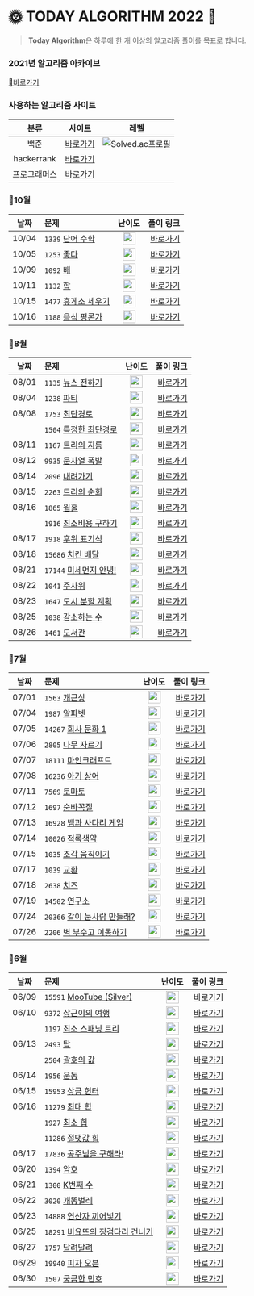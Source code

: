 # 🌞 TODAY ALGORITHM 2022 🌝

> **Today Algorithm**은 하루에 한 개 이상의 알고리즘 풀이를 목표로 합니다.



### 2021년 알고리즘 아카이브
[📂바로가기](https://github.com/HongEunbeen/Today_Algorithm_2021)

### 사용하는 알고리즘 사이트

| 분류 | 사이트 | 레벨 |
| :---: | :--------:|:-----:|
| 백준 | [바로가기](https://www.acmicpc.net/) | ![Solved.ac프로필](http://mazassumnida.wtf/api/mini/generate_badge?boj=vvvv980) | 
| hackerrank | [바로가기](https://www.hackerrank.com/) | |
| 프로그래머스 | [바로가기](https://www.hackerrank.com/) | |

### 🚩10월

| 날짜   | 문제               | 난이도 | 풀이 링크 |
| :---: |  :--------  | :----: |  --------:|
| 10/04 | `1339` [단어 수학](https://www.acmicpc.net/problem/1339) | <img height="25px" width="25px" src="https://static.solved.ac/tier_small/12.svg"/> |  [바로가기](https://github.com/HongEunbeen/Today_Algorithm_2022/blob/main/10/04)|
| 10/05 | `1253` [좋다](https://www.acmicpc.net/problem/1253) | <img height="25px" width="25px" src="https://static.solved.ac/tier_small/12.svg"/> |  [바로가기](https://github.com/HongEunbeen/Today_Algorithm_2022/blob/main/10/05)|
| 10/09 | `1092` [배](https://www.acmicpc.net/problem/1092) | <img height="25px" width="25px" src="https://static.solved.ac/tier_small/11.svg"/> |  [바로가기](https://github.com/HongEunbeen/Today_Algorithm_2022/blob/main/10/09)|
| 10/11 | `1132` [합](https://www.acmicpc.net/problem/1132) | <img height="25px" width="25px" src="https://static.solved.ac/tier_small/13.svg"/> |  [바로가기](https://github.com/HongEunbeen/Today_Algorithm_2022/blob/main/10/11)|
| 10/15 | `1477` [휴게소 세우기](https://www.acmicpc.net/problem/1477) | <img height="25px" width="25px" src="https://static.solved.ac/tier_small/12.svg"/> |  [바로가기](https://github.com/HongEunbeen/Today_Algorithm_2022/blob/main/10/15)|
| 10/16 | `1188` [음식 평론가](https://www.acmicpc.net/problem/1188) | <img height="25px" width="25px" src="https://static.solved.ac/tier_small/11.svg"/> |  [바로가기](https://github.com/HongEunbeen/Today_Algorithm_2022/blob/main/10/16)|

### 💙8월

| 날짜   | 문제               | 난이도 | 풀이 링크 |
| :---: |  :--------  | :----: |  --------:|
| 08/01 | `1135` [뉴스 전하기](https://www.acmicpc.net/problem/1135) | <img height="25px" width="25px" src="https://static.solved.ac/tier_small/14.svg"/> |  [바로가기](https://github.com/HongEunbeen/Today_Algorithm_2022/blob/main/08/01)|
| 08/04 | `1238` [파티](https://www.acmicpc.net/problem/1238)  | <img height="25px" width="25px" src="https://static.solved.ac/tier_small/13.svg"/> |  [바로가기](https://github.com/HongEunbeen/Today_Algorithm_2022/blob/main/08/04)|
| 08/08 | `1753` [최단경로](https://www.acmicpc.net/problem/1753) | <img height="25px" width="25px" src="https://static.solved.ac/tier_small/12.svg"/> |  [바로가기](https://github.com/HongEunbeen/Today_Algorithm_2022/blob/main/08/08/최단경로)|
|| `1504` [특정한 최단경로](https://www.acmicpc.net/problem/1504)  | <img height="25px" width="25px" src="https://static.solved.ac/tier_small/12.svg"/> |  [바로가기](https://github.com/HongEunbeen/Today_Algorithm_2022/blob/main/08/08/특정한_최단경로)|
| 08/11 | `1167` [트리의 지름](https://www.acmicpc.net/problem/1167) | <img height="25px" width="25px" src="https://static.solved.ac/tier_small/14.svg"/>  |  [바로가기](https://github.com/HongEunbeen/Today_Algorithm_2022/blob/main/08/11)|
| 08/12 | `9935`  [문자열 폭발](https://www.acmicpc.net/problem/9935)  | <img height="25px" width="25px" src="https://static.solved.ac/tier_small/12.svg"/>  |  [바로가기](https://github.com/HongEunbeen/Today_Algorithm_2022/blob/main/08/12)|
| 08/14 | `2096` [내려가기](https://www.acmicpc.net/problem/2096)  | <img height="25px" width="25px" src="https://static.solved.ac/tier_small/11.svg"/> | [바로가기](https://github.com/HongEunbeen/Today_Algorithm_2022/blob/main/08/14)|
| 08/15 | `2263` [트리의 순회](https://www.acmicpc.net/problem/2263)  |  <img height="25px" width="25px" src="https://static.solved.ac/tier_small/14.svg"/>  |  [바로가기](https://github.com/HongEunbeen/Today_Algorithm_2022/blob/main/08/15)|
| 08/16 | `1865` [웜홀](https://www.acmicpc.net/problem/1865)  |  <img height="25px" width="25px" src="https://static.solved.ac/tier_small/13.svg"/>  |  [바로가기](https://github.com/HongEunbeen/Today_Algorithm_2022/blob/main/08/16/웜홀)|
| | `1916` [최소비용 구하기](https://www.acmicpc.net/problem/1916)  |  <img height="25px" width="25px" src="https://static.solved.ac/tier_small/11.svg"/>  |  [바로가기](https://github.com/HongEunbeen/Today_Algorithm_2022/blob/main/08/16/최소비용_구하기)|
| 08/17 | `1918` [후위 표기식](https://www.acmicpc.net/problem/1918)  |  <img height="25px" width="25px" src="https://static.solved.ac/tier_small/14.svg"/>  |  [바로가기](https://github.com/HongEunbeen/Today_Algorithm_2022/blob/main/08/17)|
| 08/18 | `15686` [치킨 배달](https://www.acmicpc.net/problem/15686)  |  <img height="25px" width="25px" src="https://static.solved.ac/tier_small/11.svg"/>  |  [바로가기](https://github.com/HongEunbeen/Today_Algorithm_2022/blob/main/08/18/치킨_배달)|
| 08/21 | `17144` [미세먼지 안녕!](https://www.acmicpc.net/problem/17144)  |  <img height="25px" width="25px" src="https://static.solved.ac/tier_small/12.svg"/>  |  [바로가기](https://github.com/HongEunbeen/Today_Algorithm_2022/blob/main/08/21)|
| 08/22 | `1041` [주사위](https://www.acmicpc.net/problem/1041)  |  <img height="25px" width="25px" src="https://static.solved.ac/tier_small/11.svg"/>  |  [바로가기](https://github.com/HongEunbeen/Today_Algorithm_2022/blob/main/08/22)|
| 08/23 | `1647` [도시 분할 계획](https://www.acmicpc.net/problem/1647)  |  <img height="25px" width="25px" src="https://static.solved.ac/tier_small/12.svg"/>  |  [바로가기](https://github.com/HongEunbeen/Today_Algorithm_2022/blob/main/08/23)|
| 08/25 | `1038` [감소하는 수](https://www.acmicpc.net/problem/1038)  |  <img height="25px" width="25px" src="https://static.solved.ac/tier_small/11.svg"/>  |  [바로가기](https://github.com/HongEunbeen/Today_Algorithm_2022/blob/main/08/25)|
| 08/26 | `1461` [도서관](https://www.acmicpc.net/problem/1461)  |  <img height="25px" width="25px" src="https://static.solved.ac/tier_small/11.svg"/>  |  [바로가기](https://github.com/HongEunbeen/Today_Algorithm_2022/blob/main/08/26)|

### 💙7월

| 날짜   | 문제               | 난이도 | 풀이 링크 |
| :---: |  :--------  | :----: |  --------:|
| 07/01 | `1563` [개근상](https://www.acmicpc.net/problem/1563) | <img height="25px" width="25px" src="https://static.solved.ac/tier_small/12.svg"/> |  [바로가기](https://github.com/HongEunbeen/Today_Algorithm_2022/blob/main/07/01)|
| 07/04 | `1987` [알파벳](https://www.acmicpc.net/problem/1987) | <img height="25px" width="25px" src="https://static.solved.ac/tier_small/12.svg"/> |  [바로가기](https://github.com/HongEunbeen/Today_Algorithm_2022/blob/main/07/04)|
| 07/05 | `14267` [회사 문화 1](https://www.acmicpc.net/problem/14267) | <img height="25px" width="25px" src="https://static.solved.ac/tier_small/12.svg"/> |  [바로가기](https://github.com/HongEunbeen/Today_Algorithm_2022/blob/main/07/05/회사_문화)|
| 07/06 | `2805` [나무 자르기](https://www.acmicpc.net/problem/2805) | <img height="25px" width="25px" src="https://static.solved.ac/tier_small/9.svg"/> |  [바로가기](https://github.com/HongEunbeen/Today_Algorithm_2022/blob/main/07/06)|
| 07/07 | `18111` [마인크래프트](https://www.acmicpc.net/problem/18111) | <img height="25px" width="25px" src="https://static.solved.ac/tier_small/9.svg"/> |  [바로가기](https://github.com/HongEunbeen/Today_Algorithm_2022/blob/main/07/07)|
| 07/08 | `16236` [아기 상어](https://www.acmicpc.net/problem/16236)  | <img height="25px" width="25px" src="https://static.solved.ac/tier_small/13.svg"/> | [바로가기](https://github.com/HongEunbeen/Today_Algorithm_2022/blob/main/07/08)|
| 07/11 | `7569` [토마토](https://www.acmicpc.net/problem/7569) | <img height="25px" width="25px" src="https://static.solved.ac/tier_small/11.svg"/> |  [바로가기](https://github.com/HongEunbeen/Today_Algorithm_2022/blob/main/07/11)|
| 07/12 | `1697` [숨바꼭질](https://www.acmicpc.net/problem/1697) | <img height="25px" width="25px" src="https://static.solved.ac/tier_small/10.svg"/> |  [바로가기](https://github.com/HongEunbeen/Today_Algorithm_2022/blob/main/07/12)|
| 07/13 | `16928` [뱀과 사다리 게임](https://www.acmicpc.net/problem/16928) | <img height="25px" width="25px" src="https://static.solved.ac/tier_small/11.svg"/> |  [바로가기](https://github.com/HongEunbeen/Today_Algorithm_2022/blob/main/07/13)|
| 07/14 | `10026` [적록색약](https://www.acmicpc.net/problem/10026) | <img height="25px" width="25px" src="https://static.solved.ac/tier_small/11.svg"/> |  [바로가기](https://github.com/HongEunbeen/Today_Algorithm_2022/blob/main/07/14)|
| 07/15 | `1035` [조각 움직이기](https://www.acmicpc.net/problem/1035) | <img height="25px" width="25px" src="https://static.solved.ac/tier_small/15.svg"/> |  [바로가기](https://github.com/HongEunbeen/Today_Algorithm_2022/blob/main/07/15)|
| 07/17 | `1039` [교환](https://www.acmicpc.net/problem/1039) | <img height="25px" width="25px" src="https://static.solved.ac/tier_small/13.svg"/> |  [바로가기](https://github.com/HongEunbeen/Today_Algorithm_2022/blob/main/07/17)|
| 07/18 | `2638` [치즈](https://www.acmicpc.net/problem/2638) | <img height="25px" width="25px" src="https://static.solved.ac/tier_small/13.svg"/> |  [바로가기](https://github.com/HongEunbeen/Today_Algorithm_2022/blob/main/07/18)|
| 07/19 | `14502` [연구소](https://www.acmicpc.net/problem/14502) | <img height="25px" width="25px" src="https://static.solved.ac/tier_small/12.svg"/> |  [바로가기](https://github.com/HongEunbeen/Today_Algorithm_2022/blob/main/07/19)|
| 07/24 | `20366` [같이 눈사람 만들래?](https://www.acmicpc.net/problem/20366) | <img height="25px" width="25px" src="https://static.solved.ac/tier_small/13.svg"/> |  [바로가기](https://github.com/HongEunbeen/Today_Algorithm_2022/blob/main/07/24)|
| 07/26 | `2206` [벽 부수고 이동하기](https://www.acmicpc.net/problem/2206) | <img height="25px" width="25px" src="https://static.solved.ac/tier_small/12.svg"/> |  [바로가기](https://github.com/HongEunbeen/Today_Algorithm_2022/blob/main/07/26)|

### 💙6월

| 날짜   | 문제               | 난이도 | 풀이 링크 |
| :---: |  :--------  | :----: |  --------:|
| 06/09 | `15591` [MooTube (Silver)](https://www.acmicpc.net/problem/15591) | <img height="25px" width="25px" src="https://static.solved.ac/tier_small/11.svg"/> |  [바로가기](https://github.com/HongEunbeen/Today_Algorithm_2022/blob/main/06/09)  |
| 06/10 | `9372` [상근이의 여행](https://www.acmicpc.net/problem/9372) | <img height="25px" width="25px" src="https://static.solved.ac/tier_small/9.svg"/> |  [바로가기](https://github.com/HongEunbeen/Today_Algorithm_2022/blob/main/06/10/상근이의_여행)|
|  | `1197` [최소 스패닝 트리](https://www.acmicpc.net/problem/1197) | <img height="25px" width="25px" src="https://static.solved.ac/tier_small/12.svg"/> |  [바로가기](https://github.com/HongEunbeen/Today_Algorithm_2022/blob/main/06/10/최소_스패닝_트리)|
| 06/13 | `2493` [탑](https://www.acmicpc.net/problem/2493) | <img height="25px" width="25px" src="https://static.solved.ac/tier_small/11.svg"/> |  [바로가기](https://github.com/HongEunbeen/Today_Algorithm_2022/blob/main/06/13/탑)|
|| `2504` [괄호의 값](https://www.acmicpc.net/problem/2504)| <img height="25px" width="25px" src="https://static.solved.ac/tier_small/10.svg"/>  |  [바로가기](https://github.com/HongEunbeen/Today_Algorithm_2022/blob/main/06/13/괄호의_값)|
| 06/14 | `1956` [운동](https://www.acmicpc.net/problem/1956) | <img height="25px" width="25px" src="https://static.solved.ac/tier_small/12.svg"/> |  [바로가기](https://github.com/HongEunbeen/Today_Algorithm_2022/blob/main/06/14/운동)|
| 06/15 | `15953` [상금 헌터](https://www.acmicpc.net/problem/15953) | <img height="25px" width="25px" src="https://static.solved.ac/tier_small/3.svg"/> |  [바로가기](https://github.com/HongEunbeen/Today_Algorithm_2022/blob/main/06/15)|
| 06/16 | `11279` [최대 힙](https://www.acmicpc.net/problem/11279) | <img height="25px" width="25px" src="https://static.solved.ac/tier_small/9.svg"/> |  [바로가기](https://github.com/HongEunbeen/Today_Algorithm_2022/blob/main/06/16/최대_힙)|
|| `1927` [최소 힙](https://www.acmicpc.net/problem/1927) | <img height="25px" width="25px" src="https://static.solved.ac/tier_small/9.svg"/> |  [바로가기](https://github.com/HongEunbeen/Today_Algorithm_2022/blob/main/06/16/최소_힙)|
|| `11286` [절댓값 힙](https://www.acmicpc.net/problem/11286) | <img height="25px" width="25px" src="https://static.solved.ac/tier_small/10.svg"/> |  [바로가기](https://github.com/HongEunbeen/Today_Algorithm_2022/blob/main/06/16/절댓값_힙)|
| 06/17 | `17836` [공주님을 구해라!](https://www.acmicpc.net/problem/17836) | <img height="25px" width="25px" src="https://static.solved.ac/tier_small/11.svg"/> |  [바로가기](https://github.com/HongEunbeen/Today_Algorithm_2022/blob/main/06/17)|
| 06/20 | `1394` [암호](https://www.acmicpc.net/problem/1394) | <img height="25px" width="25px" src="https://static.solved.ac/tier_small/11.svg"/> |  [바로가기](https://github.com/HongEunbeen/Today_Algorithm_2022/blob/main/06/20)|
| 06/21 | `1300` [K번째 수](https://www.acmicpc.net/problem/1300) | <img height="25px" width="25px" src="https://static.solved.ac/tier_small/14.svg"/> |  [바로가기](https://github.com/HongEunbeen/Today_Algorithm_2022/blob/main/06/21)|
| 06/22 | `3020` [개똥벌레](https://www.acmicpc.net/problem/3020) | <img height="25px" width="25px" src="https://static.solved.ac/tier_small/11.svg"/> |  [바로가기](https://github.com/HongEunbeen/Today_Algorithm_2022/blob/main/06/22)|
| 06/23 | `14888` [연산자 끼어넣기](https://www.acmicpc.net/problem/14888) | <img height="25px" width="25px" src="https://static.solved.ac/tier_small/10.svg"/> |  [바로가기](https://github.com/HongEunbeen/Today_Algorithm_2022/blob/main/06/23)|
| 06/25 | `18291` [비요뜨의 징검다리 건너기](https://www.acmicpc.net/problem/18291) | <img height="25px" width="25px" src="https://static.solved.ac/tier_small/11.svg"/> |  [바로가기](https://github.com/HongEunbeen/Today_Algorithm_2022/blob/main/06/25)|
| 06/27 | `1757` [달려달려](https://www.acmicpc.net/problem/1757) | <img height="25px" width="25px" src="https://static.solved.ac/tier_small/12.svg"/> |  [바로가기](https://github.com/HongEunbeen/Today_Algorithm_2022/blob/main/06/27)|
| 06/29 | `19940` [피자 오븐](https://www.acmicpc.net/problem/19940) | <img height="25px" width="25px" src="https://static.solved.ac/tier_small/11.svg"/> |  [바로가기](https://github.com/HongEunbeen/Today_Algorithm_2022/blob/main/06/29)|
| 06/30 | `1507` [궁금한 민호](https://www.acmicpc.net/problem/1507) | <img height="25px" width="25px" src="https://static.solved.ac/tier_small/14.svg"/> |  [바로가기](https://github.com/HongEunbeen/Today_Algorithm_2022/blob/main/06/30)|
